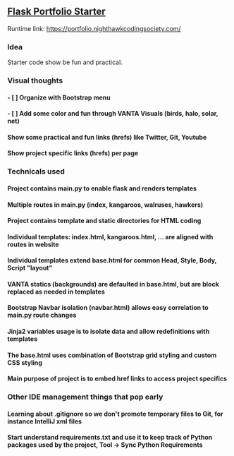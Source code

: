 ## [Flask Portfolio Starter](https://nighthawkcodingsociety.com/projectsearch/details/Flask%20Portfolio%20Starter)
Runtime link: https://portfolio.nighthawkcodingsociety.com/
### Idea
Starter code show be fun and practical.
### Visual thoughts
#### - [ ] Organize with Bootstrap menu 
#### - [ ] Add some color and fun through VANTA Visuals (birds, halo, solar, net)
#### Show some practical and fun links (hrefs) like Twitter, Git, Youtube
#### Show project specific links (hrefs) per page
### Technicals used
#### Project contains main.py to enable flask and renders templates
#### Multiple routes in main.py (index, kangaroos, walruses, hawkers)
#### Project contains template and static directories for HTML coding
#### Individual templates: index.html, kangaroos.html, ... are aligned with routes in website
#### Individual templates extend base.html for common Head, Style, Body, Script "layout"
#### VANTA statics (backgrounds) are defaulted in base.html, but are block replaced as needed in templates
#### Bootstrap Navbar isolation (navbar.html) allows easy correlation to main.py route changes
#### Jinja2 variables usage is to isolate data and allow redefinitions with templates
#### The base.html uses combination of Bootstrap grid styling and custom CSS styling
#### Main purpose of project is to embed href links to access project specifics
### Other IDE management things that pop early
#### Learning about .gitignore so we don't promote temporary files to Git, for instance IntelliJ xml files
#### Start understand requirements.txt and use it to keep track of Python packages used by the project, Tool -> Sync Python Requirements